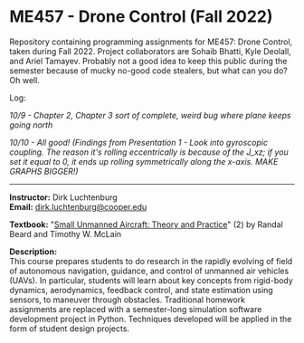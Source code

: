# ME457 - Drone Control (Fall 2022)

Repository containing programming assignments for ME457: Drone Control, taken during Fall 2022. Project collaborators are Sohaib Bhatti, Kyle Deolall, and Ariel Tamayev. Probably not a good idea to keep this public during the semester because of mucky no-good code stealers, but what can you do? Oh well.

Log:

*10/9 - Chapter 2, Chapter 3 sort of complete, weird bug where plane keeps going north*

*10/10 - All good! (Findings from Presentation 1 - Look into gyroscopic coupling. The reason it's rolling eccentrically is because of the J_xz; if you set it equal to 0, it ends up rolling symmetrically along the x-axis. MAKE GRAPHS BIGGER!)*

---

**Instructor:** Dirk Luchtenburg<br/>
**Email:** dirk.luchtenburg@cooper.edu<br/>

**Textbook:** "[Small Unmanned Aircraft: Theory and Practice](https://github.com/randybeard/uavbook)" (2) by Randal Beard and Timothy W. McLain

**Description:**<br/>
This course prepares students to do research in the rapidly evolving of field of autonomous navigation, guidance, and control of unmanned air vehicles (UAVs). In particular, students will learn about key concepts from rigid-body dynamics, aerodynamics, feedback control, and state estimation using sensors, to maneuver through obstacles. Traditional homework assignments are replaced with a semester-long simulation software development project in Python. Techniques developed will be applied in the form of student design projects.
 
